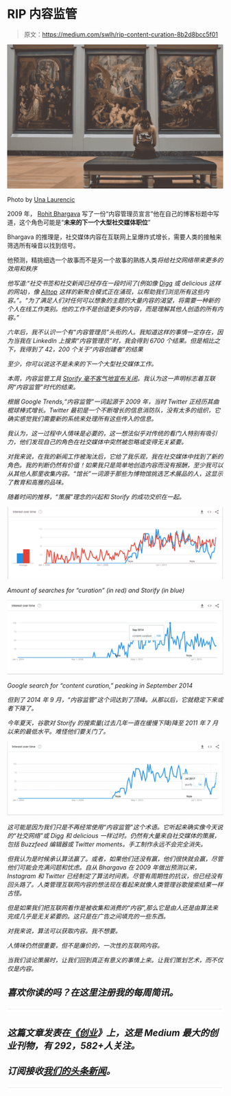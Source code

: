 # RIP 内容监管

> 原文：<https://medium.com/swlh/rip-content-curation-8b2d8bcc5f01>

![](img/91fd32de7533eea6d6ff32b0520b318f.png)

Photo by [Una Laurencic](https://www.pexels.com/u/unalaurencic/)

2009 年， [Rohit Bhargava](https://medium.com/u/8092d1a8236c?source=post_page-----8b2d8bcc5f01--------------------------------) 写了一份“内容管理员宣言”他在自己的博客标题中写道，这个角色可能是“**未来的下一个大型社交媒体职位**”

Bhargava 的推理是，社交媒体内容在互联网上呈爆炸式增长，需要人类的接触来筛选所有噪音以找到信号。

他预测，精挑细选一个故事而不是另一个故事的熟练人类*将给社交网络带来更多的效用和秩序*

*他写道:“社交书签和社交新闻已经存在一段时间了(例如像 [Digg](http://www.digg.com/) 或 delicious 这样的网站)，像 [Alltop](http://www.alltop.com/) 这样的新聚合模式正在涌现，以帮助我们浏览所有这些内容。”。“为了满足人们对任何可以想象的主题的大量内容的渴望，将需要一种新的个人在线工作类别。他的工作不是创造更多的内容，而是理解其他人创造的所有内容。”*

*六年后，我不认识一个有“内容管理员”头衔的人。我知道这样的事情一定存在，因为当我在 LinkedIn 上搜索“内容管理员”时，我会得到 6700 个结果。但是相比之下，我得到了 42，200 个关于“内容创建者”的结果*

*至少，你可以说这不是未来的下一个大型社交媒体工作。*

*本周，内容监管工具 [Storify 毫不客气地宣布关闭](https://storify.com/faq-eol)。我认为这一声明标志着互联网“内容监管”时代的结束。*

*根据 Google Trends,“内容监管”一词起源于 2009 年，当时 Twitter 正经历其曲棍球棒式增长。Twitter 最初是一个不断增长的信息消防队，没有太多的组织，它确实感觉我们需要新的系统来处理所有这些传入的信息。*

*我认为，这一过程中人情味是必要的，这一想法似乎对传统的看门人特别有吸引力，他们发现自己的角色在社交媒体中突然被忽略或变得无关紧要。*

*对我来说，在我的新闻工作被淘汰后，它给了我乐观，我在社交媒体中找到了新的角色。我的判断仍然有价值！如果我只是简单地创造内容而没有报酬，至少我可以从其他人那里收集内容。“馆长”一词源于那些为博物馆挑选艺术展品的人，这显示了教育和高雅的品味。*

*随着时间的推移，“策展”理念的兴起和 Storify 的成功交织在一起。*

*![](img/648c30069521229bc47f24c873d10ee7.png)*

*Amount of searches for “curation” (in red) and Storify (in blue)*

*![](img/181028083cd64eac6702745dccf613fa.png)*

*Google search for “content curation,” peaking in September 2014*

*但到了 2014 年 9 月，“内容监管”这个词达到了顶峰。从那以后，它就稳定下来或者下降了。*

*今年夏天，谷歌对 Storify 的搜索量(过去几年一直在缓慢下降)降至 2011 年 7 月以来的最低水平。难怪他们要关门了。*

*![](img/838482bebc8a15d35befc035ba24cff4.png)*

*这可能是因为我们只是不再经常使用“内容监管”这个术语。它听起来确实像今天说的“社交网络”或 Digg 和 delicious 一样过时。仍然有大量来自社交媒体的策展，包括 Buzzfeed 编辑器或 Twitter moments。手工制作永远不会完全消失。*

*但我认为是时候承认算法赢了。或者，如果他们还没有赢，他们很快就会赢，尽管他们可能会充满问题和忧虑。自从 Bhargava 在 2009 年做出预测以来，Instagram 和 Twitter 已经制定了算法时间表。尽管有周期性的抗议，但已经没有回头路了。人类管理互联网内容的想法现在看起来就像人类管理谷歌搜索结果一样古怪。*

*但是如果我们把互联网看作是被收集和消费的“内容”,那么它是由人还是由算法来完成几乎是无关紧要的。这只是在广告之间填充的一些东西。*

*对我来说，算法可以获取内容。我不想要。*

*人情味仍然很重要，但不是廉价的，一次性的互联网内容。*

*当我们谈论策展时，让我们回到真正有意义的事情上来。让我们策划艺术，而不仅仅是内容。*

## *喜欢你读的吗？在这里注册我的每周简讯。*

*![](img/731acf26f5d44fdc58d99a6388fe935d.png)*

## *这篇文章发表在[《创业](https://medium.com/swlh)》上，这是 Medium 最大的创业刊物，有 292，582+人关注。*

## *订阅接收[我们的头条新闻](http://growthsupply.com/the-startup-newsletter/)。*

*![](img/731acf26f5d44fdc58d99a6388fe935d.png)*